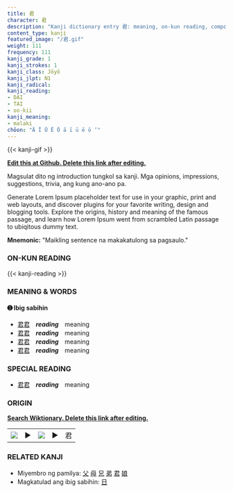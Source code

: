 ```yaml
---
title: 君
character: 君
description: "Kanji dictionary entry 君: meaning, on-kun reading, compounds, origin, related kanji"
content_type: kanji
featured_image: "/君.gif"
weight: 111
frequency: 111
kanji_grade: 1
kanji_strokes: 1
kanji_class: Jōyō
kanji_jlpt: N1
kanji_radical: 
kanji_reading: 
- DAI
- TAI
- oo-kii
kanji_meaning:
- malaki
chōon: "Ā Ī Ū Ē Ō ā ī ū ē ō ’"
---
```

[//]: # (Don't edit the line below. Kanji animated GIF code is automatically generated.)
{{< kanji-gif >}}

[//]: # (Edit below this line.)

**[Edit this at Github. Delete this link after editing.](https://github.com/tim0g/tim/tree/main/content/kanji/君/index.md)**

Magsulat dito ng introduction tungkol sa kanji. Mga opinions, impressions, suggestions, trivia, ang kung ano-ano pa.

Generate Lorem Ipsum placeholder text for use in your graphic, print and web layouts, and discover plugins for your favorite writing, design and blogging tools. Explore the origins, history and meaning of the famous passage, and learn how Lorem Ipsum went from scrambled Latin passage to ubiqitous dummy text.
 
**Mnemonic:** "Maikling sentence na makakatulong sa pagsaulo."

### ON-KUN READING

[//]: # (Don't edit the line below. ON-KUN READING code is automatically generated.)
{{< kanji-reading >}}

### MEANING & WORDS

#### ➊ **Ibig sabihin**
  - [君](../君)[君](../君)　***reading***　meaning
  - [君](../君)[君](../君)　***reading***　meaning
  - [君](../君)[君](../君)　***reading***　meaning
  - [君](../君)[君](../君)　***reading***　meaning

### SPECIAL READING
  - [君](../君)[君](../君)　***reading***　meaning

### ORIGIN

**[Search Wiktionary. Delete this link after editing.](https://wiktionary.org/wiki/君)**
<table class="kanji-table"><tr><td>
<img src="60px-君-bronze.svg.png">
</td><td>▶</td><td>
<img src="60px-君-oracle.svg.png">
</td><td>▶</td>
<td class="kanji-origin">君</td>
</tr></table>

### RELATED KANJI
- Miyembro ng pamilya: [父](../父) [母](../母) [兄](../兄) [弟](../弟) [君](../君) [娘](../娘)
- Magkatulad ang ibig sabihin: [日](../日)
